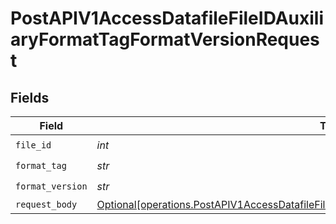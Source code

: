 # PostAPIV1AccessDatafileFileIDAuxiliaryFormatTagFormatVersionRequest


## Fields

| Field                                                                                                                                                                                              | Type                                                                                                                                                                                               | Required                                                                                                                                                                                           | Description                                                                                                                                                                                        |
| -------------------------------------------------------------------------------------------------------------------------------------------------------------------------------------------------- | -------------------------------------------------------------------------------------------------------------------------------------------------------------------------------------------------- | -------------------------------------------------------------------------------------------------------------------------------------------------------------------------------------------------- | -------------------------------------------------------------------------------------------------------------------------------------------------------------------------------------------------- |
| `file_id`                                                                                                                                                                                          | *int*                                                                                                                                                                                              | :heavy_check_mark:                                                                                                                                                                                 | N/A                                                                                                                                                                                                |
| `format_tag`                                                                                                                                                                                       | *str*                                                                                                                                                                                              | :heavy_check_mark:                                                                                                                                                                                 | N/A                                                                                                                                                                                                |
| `format_version`                                                                                                                                                                                   | *str*                                                                                                                                                                                              | :heavy_check_mark:                                                                                                                                                                                 | N/A                                                                                                                                                                                                |
| `request_body`                                                                                                                                                                                     | [Optional[operations.PostAPIV1AccessDatafileFileIDAuxiliaryFormatTagFormatVersionRequestBody]](../../models/operations/postapiv1accessdatafilefileidauxiliaryformattagformatversionrequestbody.md) | :heavy_minus_sign:                                                                                                                                                                                 | N/A                                                                                                                                                                                                |